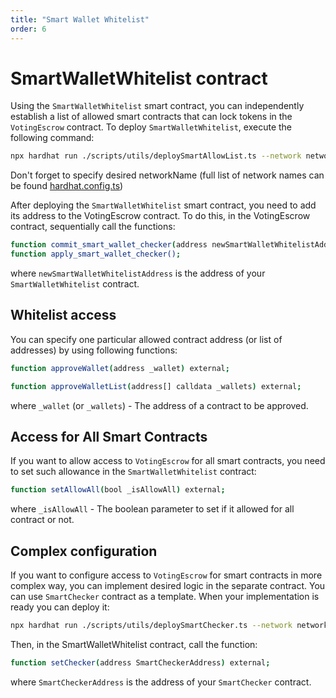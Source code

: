 ```yaml
---
title: "Smart Wallet Whitelist"
order: 6
---
```


# SmartWalletWhitelist contract

Using the `SmartWalletWhitelist` smart contract, you can independently establish a list of allowed smart contracts that can lock tokens in the `VotingEscrow` contract.
To deploy `SmartWalletWhitelist`, execute the following command:  
```sh
npx hardhat run ./scripts/utils/deploySmartAllowList.ts --network networkName
```  

Don't forget to specify desired networkName (full list of network names can be found [hardhat.config.ts](https://github.com/protofire/ve8020-launchpad/blob/main/hardhat.config.ts))
  

After deploying the `SmartWalletWhitelist` smart contract, you need to add its address to the VotingEscrow contract. To do this, in the VotingEscrow contract, sequentially call the functions:  

```sh
function commit_smart_wallet_checker(address newSmartWalletWhitelistAddress);  
function apply_smart_wallet_checker();  
```  
where `newSmartWalletWhitelistAddress` is the address of your `SmartWalletWhitelist` contract.

## Whitelist access  
You can specify one particular allowed contract address (or list of addresses) by using following functions:
```sh
function approveWallet(address _wallet) external;

function approveWalletList(address[] calldata _wallets) external;
```
where `_wallet` (or `_wallets`) - The address of a contract to be approved.  


## Access for All Smart Contracts  
If you want to allow access to `VotingEscrow` for all smart contracts, you need to set such allowance in the `SmartWalletWhitelist` contract:  
```sh
function setAllowAll(bool _isAllowAll) external;
```
where `_isAllowAll` - The boolean parameter to set if it allowed for all contract or not.  


## Complex configuration  
If you want to configure access to `VotingEscrow` for smart contracts in more complex way, you can implement desired logic in the separate contract. You can use `SmartChecker` contract as a template. When your implementation is ready you can deploy it:  

```sh
npx hardhat run ./scripts/utils/deploySmartChecker.ts --network networkName
```

Then, in the SmartWalletWhitelist contract, call the function:
```sh
function setChecker(address SmartCheckerAddress) external;
```
where `SmartCheckerAddress` is the address of your `SmartChecker` contract.


